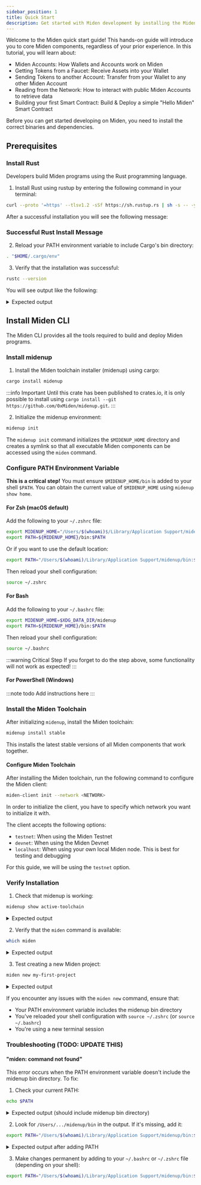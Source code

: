 ```yaml
---
sidebar_position: 1
title: Quick Start
description: Get started with Miden development by installing the Miden CLI and setting up your development environment.
---
```


Welcome to the Miden quick start guide! This hands-on guide will introduce you to core Miden components, regardless of your prior experience. In this tutorial, you will learn about:

- Miden Accounts: How Wallets and Accounts work on Miden
- Getting Tokens from a Faucet: Receive Assets into your Wallet
- Sending Tokens to another Account: Transfer from your Wallet to any other Miden Account
- Reading from the Network: How to interact with public Miden Accounts to retrieve data
- Building your first Smart Contract: Build & Deploy a simple "Hello Miden" Smart Contract

Before you can get started developing on Miden, you need to install the correct binaries and dependencies.

## Prerequisites

### Install Rust

Developers build Miden programs using the Rust programming language.

1. Install Rust using rustup by entering the following command in your terminal:

```bash title=">_ Terminal"
curl --proto '=https' --tlsv1.2 -sSf https://sh.rustup.rs | sh -s -- -y
```

After a successful installation you will see the following message:

### Successful Rust Install Message

2. Reload your PATH environment variable to include Cargo's bin directory:

```bash title=">_ Terminal"
. "$HOME/.cargo/env"
```

3. Verify that the installation was successful:

```bash title=">_ Terminal"
rustc --version
```

You will see output like the following:

<details>
<summary>Expected output</summary>

```text
rustc 1.92.0-nightly (fa3155a64 2025-09-30)
```

</details>

## Install Miden CLI

The Miden CLI provides all the tools required to build and deploy Miden programs.

### Install midenup

1. Install the Miden toolchain installer (midenup) using cargo:

```bash title=">_ Terminal"
cargo install midenup
```

:::info Important
Until this crate has been published to crates.io, it is only possible to install using `cargo install --git https://github.com/0xMiden/midenup.git`.
:::

2. Initialize the midenup environment:

```bash title=">_ Terminal"
midenup init
```

The `midenup init` command initializes the `$MIDENUP_HOME` directory and creates a symlink so that all executable Miden components can be accessed using the `miden` command.

### Configure PATH Environment Variable

**This is a critical step!** You must ensure `$MIDENUP_HOME/bin` is added to your shell `$PATH`. You can obtain the current value of `$MIDENUP_HOME` using `midenup show home`.

#### For Zsh (macOS default)

Add the following to your `~/.zshrc` file:

```bash title=">_ Terminal"
export MIDENUP_HOME="/Users/$(whoami)$/Library/Application Support/midenup"
export PATH=${MIDENUP_HOME}/bin:$PATH
```

Or if you want to use the default location:

```bash title=">_ Terminal"
export PATH="/Users/$(whoami)/Library/Application Support/midenup/bin:$PATH"
```

Then reload your shell configuration:

```bash title=">_ Terminal"
source ~/.zshrc
```

#### For Bash

Add the following to your `~/.bashrc` file:

```bash title=">_ Terminal"
export MIDENUP_HOME=$XDG_DATA_DIR/midenup
export PATH=${MIDENUP_HOME}/bin:$PATH
```

Then reload your shell configuration:

```bash title=">_ Terminal"
source ~/.bashrc
```

:::warning Critical Step
If you forget to do the step above, some functionality will not work as expected!
:::

#### For PowerShell (Windows)

:::note todo
Add instructions here
:::

### Install the Miden Toolchain

After initializing `midenup`, install the Miden toolchain:

```bash title=">_ Terminal"
midenup install stable
```

This installs the latest stable versions of all Miden components that work together.

#### Configure Miden Toolchain

After installing the Miden toolchain, run the following command to configure the Miden client:

```bash title=">_ Terminal"
miden-client init --network <NETWORK>
```

In order to initialize the client, you have to specify which network you want to initialize it with.

The client accepts the following options:

- `testnet`: When using the Miden Testnet
- `devnet`: When using the Miden Devnet
- `localhost`: When using your own local Miden node. This is best for testing and debugging

For this guide, we will be using the `testnet` option.

### Verify Installation

1. Check that midenup is working:

```bash title=">_ Terminal"
midenup show active-toolchain
```

<details>
<summary>Expected output</summary>

```text
stable
```

</details>

2. Verify that the `miden` command is available:

```bash title=">_ Terminal"
which miden
```

<details>
<summary>Expected output</summary>

```text
/Users/<USERNAME>/Library/Application Support/midenup/bin/miden
```

</details>

3. Test creating a new Miden project:

```bash title=">_ Terminal"
miden new my-first-project
```

<details>
<summary>Expected output</summary>

```text
# The command should run without errors and create a new project directory
# You should see a new directory called 'my-first-project' with files for Miden development:
my-first-project/
├── ...
├── ...
└── ...
```

</details>

If you encounter any issues with the `miden new` command, ensure that:

- Your PATH environment variable includes the midenup bin directory
- You've reloaded your shell configuration with `source ~/.zshrc` (or `source ~/.bashrc`)
- You're using a new terminal session

### Troubleshooting (TODO: UPDATE THIS)

#### "miden: command not found"

This error occurs when the PATH environment variable doesn't include the midenup bin directory. To fix:

1. Check your current PATH:

```bash title=">_ Terminal"
echo $PATH
```

<details>
<summary>Expected output (should include midenup bin directory)</summary>

```text
/Users/username/Library/Application Support/midenup/bin:/Users/username/.cargo/bin:/opt/homebrew/bin:/usr/local/bin:/usr/bin:/bin:/usr/sbin:/sbin
```

</details>

2. Look for `/Users/.../midenup/bin` in the output. If it's missing, add it:

```bash title=">_ Terminal"
export PATH="/Users/$(whoami)/Library/Application Support/midenup/bin:$PATH"
```

<details>
<summary>Expected output after adding PATH</summary>

```text
# After running the export command, verify with:
which miden
# Should output: /Users/username/Library/Application Support/midenup/bin/miden
```

</details>

3. Make changes permanent by adding to your `~/.bashrc` or `~/.zshrc` file (depending on your shell):

```bash title=">_ Terminal"
export PATH="/Users/$(whoami)/Library/Application Support/midenup/bin:$PATH"
```
